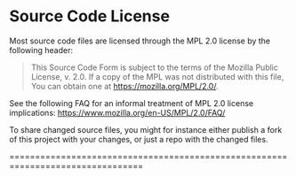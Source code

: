 # Source Code License

Most source code files are licensed through the MPL 2.0 license by the following header:

> This Source Code Form is subject to the terms of the Mozilla Public
> License, v. 2.0. If a copy of the MPL was not distributed with this
> file, You can obtain one at https://mozilla.org/MPL/2.0/.
 
See the following FAQ for an informal treatment of MPL 2.0 license implications: https://www.mozilla.org/en-US/MPL/2.0/FAQ/

To share changed source files, you might for instance either publish a fork of this project with your changes, or just a repo with the changed files.

================================================================================

